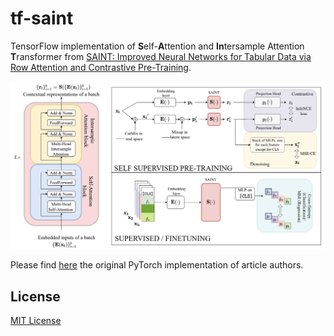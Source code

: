 # tf-saint
TensorFlow implementation of **S**elf-**A**ttention and **In**tersample Attention **T**ransformer from [SAINT: Improved Neural Networks for Tabular Data via Row Attention and Contrastive Pre-Training](https://arxiv.org/pdf/2106.01342.pdf).

![Self-Attention and Intersample Attention Transformer](image/SAINT.png "Self-Attention and Intersample Attention Transformer")

Please find [here](https://github.com/somepago/saint) the original PyTorch implementation of article authors.

## License
[MIT License](LICENSE)
